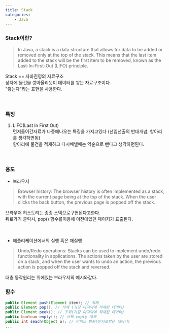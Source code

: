 ```yaml
---
title: Stack
categories: 
    - Java
---
```


### Stack이란? 

> In Java, a stack is a data structure that allows for data to be added or removed only at the top of the stack. This means that the last item added to the stack will be the first item to be removed, known as the Last-In-First-Out (LIFO) principle.

Stack == 자바진영의 자료구조 <br>
상자에 물건을 쌓아올리듯이 데이터를 쌓는 자료구조이다. <br>
"쌓는다"라는 표현을 사용한다. <br><br><br>



### 특징

1. LIFO(Last In First Out)<br>
먼저들어간자료가 나중에나오는 특징을 가지고있다 (선입선출의 반대개념, 항아리를 생각하면됨) <br>
항아리에 물건을 적재하고 다시빼낼때는 역순으로 뺀다고 생각하면된다. <br><br><br>


### 용도


- 브라우저 
> Browser history: The browser history is often implemented as a stack, with the current page being at the top of the stack. When the user clicks the back button, the previous page is popped off the stack.

브라우저 히스토리는 종종 스택으로구현된다고한다. <br>
뒤로가기 클릭시, pop() 함수를이용해 이전에있던 페이지가 표출된다. <br><br><br>

- 애플리케이션에서의 실행 혹은 재실행 
> Undo/Redo operations: Stacks can be used to implement undo/redo functionality in applications. The actions taken by the user are stored on a stack, and when the user wants to undo an action, the previous action is popped off the stack and reversed.

대충 동작원리는 위에있는 브라우저의 예시와같다. 



### 함수 

``` java
public Element push(Element item); // 적재 
public Element pop(); // 삭제 (가장 마지막에 적재된 데이터)
public Element peek(); // 조회(가장 마지막에 적재된 데이터) 
public boolean empty(); // 스택 empty 체크 
public int seach(Object o); // 인덱스 반환(인자로받은 데이터)
...
```
